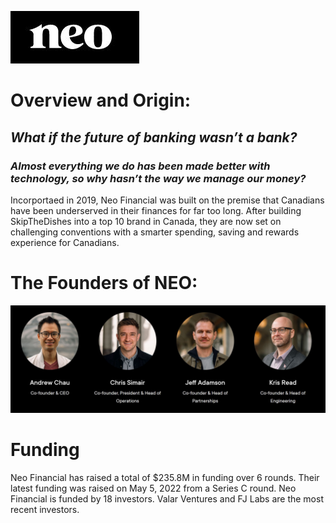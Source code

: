   
![Alt text](neo.JPG) 

# Overview and Origin:

## ***What if the future of banking wasn’t a bank?***
### *Almost everything we do has been made better with technology, so why hasn’t the way we manage our money?*

Incorportaed in 2019, Neo Financial was built on the premise that Canadians have been underserved in their finances for far too long. After building SkipTheDishes into a top 10 brand in Canada, they are now set on challenging conventions with a smarter spending, saving and rewards experience for Canadians.

# **The Founders of NEO:**
![Alt text](cofounders.JPG)

# Funding
Neo Financial has raised a total of $235.8M in funding over 6 rounds. Their latest funding was raised on May 5, 2022 from a Series C round.
Neo Financial is funded by 18 investors. Valar Ventures and FJ Labs are the most recent investors.


